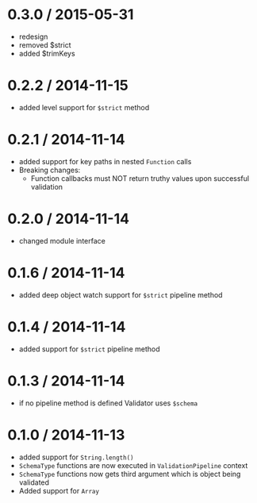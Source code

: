 # 0.3.0 / 2015-05-31

* redesign
* removed $strict
* added $trimKeys

# 0.2.2 / 2014-11-15

* added level support for `$strict` method

# 0.2.1 / 2014-11-14

* added support for key paths in nested `Function` calls
* Breaking changes:
	* Function callbacks must NOT return truthy values upon successful validation

# 0.2.0 / 2014-11-14

* changed module interface

# 0.1.6 / 2014-11-14

* added deep object watch support for `$strict` pipeline method

# 0.1.4 / 2014-11-14

* added support for `$strict` pipeline method

# 0.1.3 / 2014-11-14

* if no pipeline method is defined Validator uses `$schema`

# 0.1.0 / 2014-11-13

* added support for `String.length()`
* `SchemaType` functions are now executed in `ValidationPipeline` context
* `SchemaType` functions now gets third argument which is object being validated
* Added support for `Array`
